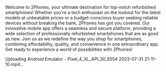 Welcome to 2Phones, your ultimate destination for top-notch refurbished smartphones! Whether you're a tech enthusiast on the lookout for the latest models at unbeatable prices or a budget-conscious buyer seeking reliable devices without breaking the bank, 2Phones has got you covered. Our innovative mobile app offers a seamless and secure platform, providing a wide selection of professionally refurbished smartphones that are as good as new. Join us as we redefine the way you shop for smartphones, combining affordability, quality, and convenience in one extraordinary app. Get ready to experience a world of possibilities with 2Phones!

Uploading Android Emulator - Pixel_4_XL_API_30_5554 2023-07-31 21-11-10.mp4…


